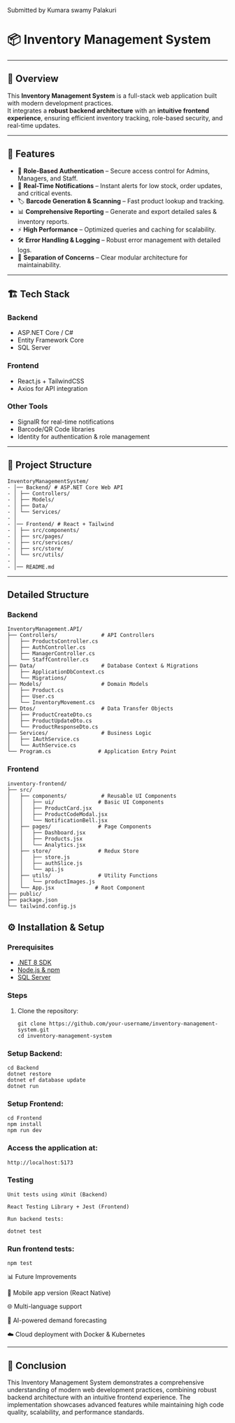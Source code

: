 Submitted by Kumara swamy Palakuri
# 📦 Inventory Management System

---
## 📖 Overview
This **Inventory Management System** is a full-stack web application built with modern development practices.  
It integrates a **robust backend architecture** with an **intuitive frontend experience**, ensuring efficient inventory tracking, role-based security, and real-time updates.

---

## 🚀 Features
- 🔐 **Role-Based Authentication** – Secure access control for Admins, Managers, and Staff.
- 🔔 **Real-Time Notifications** – Instant alerts for low stock, order updates, and critical events.
- 🏷️ **Barcode Generation & Scanning** – Fast product lookup and tracking.
- 📊 **Comprehensive Reporting** – Generate and export detailed sales & inventory reports.
- ⚡ **High Performance** – Optimized queries and caching for scalability.
- 🛠️ **Error Handling & Logging** – Robust error management with detailed logs.
- 📂 **Separation of Concerns** – Clear modular architecture for maintainability.

---

## 🏗️ Tech Stack
### Backend
- ASP.NET Core / C#  
- Entity Framework Core  
- SQL Server  

### Frontend
- React.js + TailwindCSS  
- Axios for API integration  

### Other Tools
- SignalR for real-time notifications  
- Barcode/QR Code libraries  
- Identity for authentication & role management  

---

## 📂 Project Structure
```
InventoryManagementSystem/
- │── Backend/ # ASP.NET Core Web API
- │ ├── Controllers/
- │ ├── Models/
- │ ├── Data/
- │ └── Services/
- │
- │── Frontend/ # React + Tailwind
- │ ├── src/components/
- │ ├── src/pages/
- │ ├── src/services/
- │ ├── src/store/
- │ └── src/utils/
- │
- │── README.md 
```
---
## Detailed Structure
### Backend
```
InventoryManagement.API/
├── Controllers/              # API Controllers
│   ├── ProductsController.cs
│   ├── AuthController.cs
│   ├── ManagerController.cs
│   └── StaffController.cs
├── Data/                     # Database Context & Migrations
│   ├── ApplicationDbContext.cs
│   └── Migrations/
├── Models/                   # Domain Models
│   ├── Product.cs
│   ├── User.cs
│   └── InventoryMovement.cs
├── Dtos/                     # Data Transfer Objects
│   ├── ProductCreateDto.cs
│   ├── ProductUpdateDto.cs
│   └── ProductResponseDto.cs
├── Services/                 # Business Logic
│   ├── IAuthService.cs
│   └── AuthService.cs
└── Program.cs               # Application Entry Point

```
### Frontend
```
inventory-frontend/
├── src/
│   ├── components/           # Reusable UI Components
│   │   ├── ui/              # Basic UI Components
│   │   ├── ProductCard.jsx
│   │   ├── ProductCodeModal.jsx
│   │   └── NotificationBell.jsx
│   ├── pages/               # Page Components
│   │   ├── Dashboard.jsx
│   │   ├── Products.jsx
│   │   └── Analytics.jsx
│   ├── store/               # Redux Store
│   │   ├── store.js
│   │   ├── authSlice.js
│   │   └── api.js
│   ├── utils/               # Utility Functions
│   │   └── productImages.js
│   └── App.jsx             # Root Component
├── public/
├── package.json
└── tailwind.config.js

```


## ⚙️ Installation & Setup
### Prerequisites
- [.NET 8 SDK](https://dotnet.microsoft.com/download)
- [Node.js & npm](https://nodejs.org/)
- [SQL Server](https://www.microsoft.com/en-us/sql-server/)

### Steps
1. Clone the repository:
   ```
   git clone https://github.com/your-username/inventory-management-system.git
   cd inventory-management-system 

### Setup Backend:
```
cd Backend
dotnet restore
dotnet ef database update
dotnet run
```

### Setup Frontend:
```
cd Frontend
npm install
npm run dev 
```


### Access the application at:
```
http://localhost:5173
```
### Testing
```
Unit tests using xUnit (Backend)

React Testing Library + Jest (Frontend)

Run backend tests:

dotnet test 
```


### Run frontend tests:
```
npm test
```

📊 Future Improvements

📱 Mobile app version (React Native)

🌐 Multi-language support

🤖 AI-powered demand forecasting

☁️ Cloud deployment with Docker & Kubernetes

---
 📜 Conclusion
-
This Inventory Management System demonstrates a comprehensive understanding of modern web development practices, combining robust backend architecture with an intuitive frontend experience.
The implementation showcases advanced features while maintaining high code quality, scalability, and performance standards.
